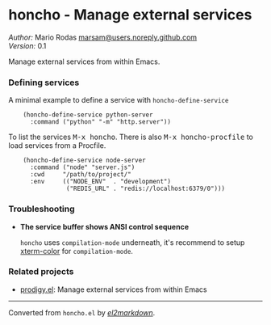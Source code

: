 # honcho - Manage external services

*Author:* Mario Rodas <marsam@users.noreply.github.com><br>
*Version:* 0.1<br>

Manage external services from within Emacs.

### Defining services

A minimal example to define a service with `honcho-define-service`

        (honcho-define-service python-server
          :command ("python" "-m" "http.server"))

To list the services <kbd>M-x honcho</kbd>.  There is also <kbd>M-x honcho-procfile</kbd> to
load services from a Procfile.

        (honcho-define-service node-server
          :command ("node" "server.js")
          :cwd     "/path/to/project/"
          :env     (("NODE_ENV"  . "development")
                    ("REDIS_URL" . "redis://localhost:6379/0")))

### Troubleshooting

+ **The service buffer shows ANSI control sequence**

  `honcho` uses `compilation-mode` underneath, it's recommend to setup
  [xterm-color][] for `compilation-mode`.

### Related projects

+ [prodigy.el][]: Manage external services from within Emacs

[prodigy.el]: https://github.com/rejeep/prodigy.el
[xterm-color]: https://github.com/atomontage/xterm-color


---
Converted from `honcho.el` by [*el2markdown*](https://github.com/Lindydancer/el2markdown).

